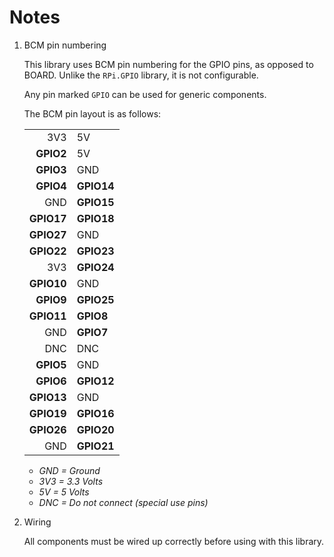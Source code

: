 # Notes

1. BCM pin numbering

    This library uses BCM pin numbering for the GPIO pins, as opposed to BOARD. Unlike the `RPi.GPIO` library, it is not configurable.

    Any pin marked `GPIO` can be used for generic components.

    The BCM pin layout is as follows:

    |            |            |
    |-----------:|:-----------|
    |    3V3     | 5V         |
    |  **GPIO2** | 5V         |
    |  **GPIO3** | GND        |
    |  **GPIO4** | **GPIO14** |
    |        GND | **GPIO15** |
    | **GPIO17** | **GPIO18** |
    | **GPIO27** | GND        |
    | **GPIO22** | **GPIO23** |
    |        3V3 | **GPIO24** |
    | **GPIO10** | GND        |
    |  **GPIO9** | **GPIO25** |
    | **GPIO11** | **GPIO8**  |
    |        GND | **GPIO7**  |
    |        DNC | DNC        |
    |  **GPIO5** | GND        |
    |  **GPIO6** | **GPIO12** |
    | **GPIO13** | GND        |
    | **GPIO19** | **GPIO16** |
    | **GPIO26** | **GPIO20** |
    |        GND | **GPIO21** |

    - *GND = Ground*
    - *3V3 = 3.3 Volts*
    - *5V = 5 Volts*
    - *DNC = Do not connect (special use pins)*

1. Wiring

    All components must be wired up correctly before using with this library.

